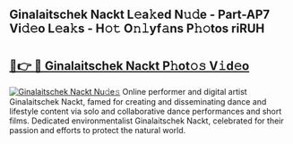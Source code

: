 ## Ginalaitschek Nackt L𝚎a𝚔ed N𝚞𝚍e - Part-AP7 Vi𝚍𝚎o L𝚎a𝚔s - H𝚘𝚝 O𝚗𝚕yf𝚊ns P𝚑𝚘tos riRUH

# <h2><a href="http://kf0sby.oniu.top/?m=Ginalaitschek+Nackt">🔗👉 🔴 Ginalaitschek Nackt P𝚑ot𝚘𝚜 V𝚒d𝚎o</a></h2>

[![Ginalaitschek Nackt Nu𝚍e𝚜](https://i.imgur.com/0qMVB7G.gif)](http://kf0sby.oniu.top/?m=Ginalaitschek+Nackt)
Online performer and digital artist Ginalaitschek Nackt, famed for creating and disseminating dance and lifestyle content via solo and collaborative dance performances and short films. Dedicated environmentalist Ginalaitschek Nackt, celebrated for their passion and efforts to protect the natural world.  
